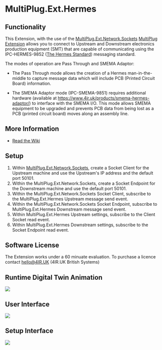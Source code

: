 # MultiPlug.Ext.Hermes

## Functionality

This Extension, with the use of the [MultiPlug.Ext.Network.Sockets](https://www.nuget.org/packages/MultiPlug.Ext.Network.Sockets/) [MultiPlug Extension](https://www.multiplug.app/) allows you to connect to Upstream and Downstream electronics production equipment (SMT) that are capable of communicating using the IPC-HERMES-9852 ([The Hermes Standard](https://www.the-hermes-standard.info)) messaging standard.

The modes of operation are Pass Through and SMEMA Adaptor:

* The Pass Through mode allows the creation of a Hermes man-in-the-middle to capture message data which will include PCB (Printed Circuit Board) information.

* The SMEMA Adaptor mode (IPC-SMEMA-9851) requires additional hardware (available at https://www.4ir.uk/products/smema-hermes-adaptor/) to interface with the SMEMA I/O. This mode allows SMEMA equipment to be upgraded and prevents PCB data from being lost as a PCB (printed circuit board) moves along an assembly line.

## More Information

* [Read the Wiki](https://github.com/Industry4/MultiPlug.Ext.Hermes/wiki)

## Setup

1. Within [MultiPlug.Ext.Network.Sockets](https://www.nuget.org/packages/MultiPlug.Ext.Network.Sockets/), create a Socket Client for the Upstream machine and use the Upstream's IP address and the default port 50101.
2. Within the MultiPlug.Ext.Network.Sockets, create a Socket Endpoint for the Downstream machine and use the default port 50101.
3. Within the MultiPlug.Ext.Network.Sockets Socket Client, subscribe to the MultiPlug.Ext.Hermes Upstream message send event.
4. Within the MultiPlug.Ext.Network.Sockets Socket Endpoint, subscribe to MultiPlug.Ext.Hermes Downstream message send event.
5. Within MultiPlug.Ext.Hermes Upstream settings, subscribe to the Client Socket read event.
6. Within MultiPlug.Ext.Hermes Downstream settings, subscribe to the Socket Endpoint read event.

## Software License

The Extension works under a 60 minuate evaluation. To purchase a licence contact hello@4IR.UK (4IR.UK British Systems)

## Runtime Digital Twin Animation
![](https://user-images.githubusercontent.com/14904422/195608767-e408a82f-8f73-4e69-9c45-453246a12d6b.gif)

## User Interface
![](https://www.the-hermes-standard-smema-adaptor.info/images/hermes-smema-adaptor-user-interface.png)

## Setup Interface
![](https://www.the-hermes-standard-smema-adaptor.info/images/hermes-smema-adaptor-setup-interface.png)
